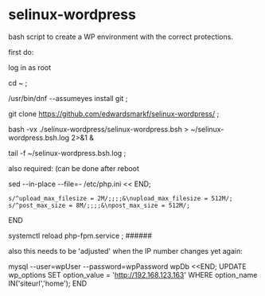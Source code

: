 # selinux-wordpress

bash script to create a WP environment with the correct protections.

first do:

log in as root

cd ~ ;

/usr/bin/dnf  --assumeyes  install git  ;

git clone https://github.com/edwardsmarkf/selinux-wordpress/  ;

bash -vx  ./selinux-wordpress/selinux-wordpress.bsh  > ~/selinux-wordpress.bsh.log  2>&1  &

tail -f   ~/selinux-wordpress.bsh.log   ;

also required:  (can be done after reboot

sed --in-place --file=- /etc/php.ini << END;

    s/^upload_max_filesize = 2M/;;;;&\nupload_max_filesize = 512M/; s/^post_max_size = 8M/;;;;&\npost_max_size = 512M/;

END

systemctl reload php-fpm.service  ;   ######   


also this needs to be 'adjusted' when the IP number changes yet again:

mysql   --user=wpUser  --password=wpPassword  wpDb <<END;
    UPDATE  wp_options SET option_value = 'http://192.168.123.163'  WHERE option_name IN('siteurl','home');
END


